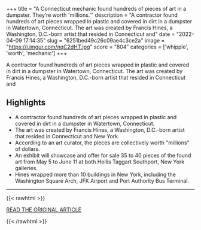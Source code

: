 +++
title = "A Connecticut mechanic found hundreds of pieces of art in a dumpster. They’re worth 'millions.'"
description = "A contractor found hundreds of art pieces wrapped in plastic and covered in dirt in a dumpster in Watertown, Connecticut. The art was created by Francis Hines, a Washington, D.C.-born artist that resided in Connecticut and"
date = "2022-04-09 17:14:35"
slug = "6251bed49c26c09ae4c3ce2a"
image = "https://i.imgur.com/nqC2dHT.jpg"
score = "804"
categories = ['whipple', 'worth', 'mechanic']
+++

A contractor found hundreds of art pieces wrapped in plastic and covered in dirt in a dumpster in Watertown, Connecticut. The art was created by Francis Hines, a Washington, D.C.-born artist that resided in Connecticut and

## Highlights

- A contractor found hundreds of art pieces wrapped in plastic and covered in dirt in a dumpster in Watertown, Connecticut.
- The art was created by Francis Hines, a Washington, D.C.-born artist that resided in Connecticut and New York.
- According to an art curator, the pieces are collectively worth "millions" of dollars.
- An exhibit will showcase and offer for sale 35 to 40 pieces of the found art from May 5 to June 11 at both Hollis Taggart Southport, New York galleries.
- Hines wrapped more than 10 buildings in New York, including the Washington Square Arch, JFK Airport and Port Authority Bus Terminal.

---

{{< rawhtml >}}
  <p class="article-category">
    <a target="_blank" href="https://www.ctinsider.com/living/amp/francis-hines-art-hollis-taggart-southport-17066528.php">READ THE ORIGINAL ARTICLE</a>
  </p>
{{< /rawhtml >}}

